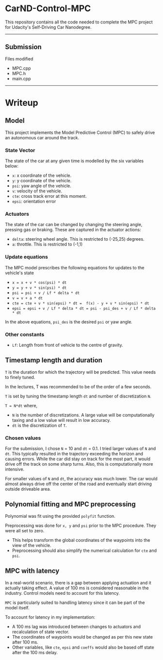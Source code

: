 # CarND-Control-MPC

This repository contains all the code needed to complete the MPC project for Udacity's Self-Driving Car Nanodegree.

---
## Submission
Files modified
- MPC.cpp
- MPC.h
- main.cpp
---

# Writeup

## Model

This project implements the Model Predictive Control (MPC) to safely drive an autonomous car around the track.

### State Vector
The state of the car at any given time is modelled by the six variables below:
* `x`: x coordinate of the vehicle.
* `y`: y coordinate of the vehicle.
* `psi`: yaw angle of the vehicle.
* `v`: velocity of the vehicle.
* `cte`: cross track error at this moment.
* `epsi`: orientation error

### Actuators
The state of the car can be changed by changing the steering angle, pressing gas or braking. These are captured in the actuator actions:
* `delta`: steering wheel angle. This is restricted to (-25,25) degrees.
* `a`: throttle. This is restricted to (-1,1)

### Update equations
The MPC model prescribes the following equations for updates to the vehicle's state
* `x = x + v * cos(psi) * dt`
* `y = y + v * sin(psi) * dt`
* `psi = psi + v / Lf * delta * dt`
* `v = v + a * dt`
* `cte = cte + v * sin(epsi) * dt =  f(x) - y + v * sin(epsi) * dt`
* `epsi = epsi + v / Lf * delta * dt = psi - psi_des + v / Lf * delta * dt`

In the above equations, `psi_des` is the desired `psi` or yaw angle.

### Other constants
* `Lf`: Length from front of vehicle to the centre of gravity.

## Timestamp length and duration

`T` is the duration for which the trajectory will be predicted. This value needs to finely tuned.

In the lectures, T was recommended to be of the order of a few seconds.

`T` is set by tuning the timestamp length `dt` and number of discretization `N`.

`T = N*dt` where,
* `N` is the number of discretizations. A large value will be computationally taxing and a low value will result in low accuracy.
* `dt` is the discretization of `T`.

### Chosen values
For the submission, I chose `N` = 10 and `dt` = 0.1.
I tried larger values of `N` and `dt`. This typically resulted in the trajectory exceeding the horizon and causing errors. While the car did stay on track for the most part, it would drive off the track on some sharp turns. Also, this is computationally more intensive.

For smaller values of `N` and `dt`, the accuracy was much lower. The car would almost always drive off the center of the road and eventually start driving outside driveable area.

## Polynomial fitting and MPC preprocessing
Polynomial was fit using the provided `polyfit` function.

Preprocessing was done for `x, y` and `psi` prior to the MPC procedure. They were all set to zero.

* This helps transform the global coordinates of the waypoints into the view of the vehicle.
* Preprocessing should also simplify the numerical calculation for `cte` and `psi`.

## MPC with latency
In a real-world scenario, there is a gap between applying actuation and it actually taking effect. A value of 100 ms is considered reasonable in the industry. Control models need to account for this latency.

`MPC` is particularly suited to handling latency since it can be part of the model itself.

To account for latency in my implementation:
* A 100 ms lag was introduced between changes to actuators and recalculation of state vector.
* The coordinates of waypoints would be changed as per this new state after 100 ms.
* Other variables, like `cte`, `epsi` and `coeffs` would also be based off state after the 100 ms delay.